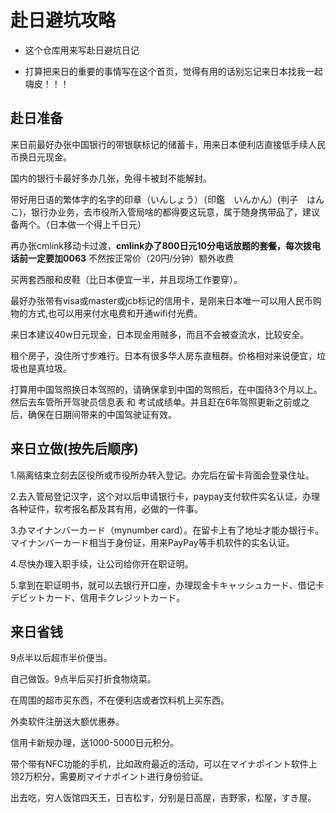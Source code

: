 # 赴日避坑攻略

- 这个仓库用来写赴日避坑日记

- 打算把来日的重要的事情写在这个首页，觉得有用的话别忘记来日本找我一起嗨皮！！！

## 赴日准备

来日前最好办张中国银行的带银联标记的储蓄卡，用来日本便利店直接低手续人民币换日元现金。

国内的银行卡最好多办几张，免得卡被封不能解封。

带好用日语的繁体字的名字的印章（いんしょう）（印鑑　いんかん）(判子　はんこ)，银行办业务，去市役所入管局啥的都得要这玩意，属于随身携带品了，建议备两个。（日本做一个得上千日元）

再办张cmlink移动卡过渡，**cmlink办了800日元10分电话放题的套餐，每次拨电话前一定要加0063** 不然按正常价（20円/分钟）额外收费

买两套西服和皮鞋（比日本便宜一半，并且现场工作要穿）。

最好办张带有visa或master或jcb标记的信用卡，是刚来日本唯一可以用人民币购物的方式,也可以用来付水电费和开通wifi付光费。

来日本建议40w日元现金，日本现金用贼多，而且不会被查流水，比较安全。

租个房子，没住所寸步难行。日本有很多华人房东直租群。价格相对来说便宜，垃圾也是真垃圾。

打算用中国驾照换日本驾照的，请确保拿到中国的驾照后，在中国待3个月以上。然后去车管所开驾驶员信息表 和 考试成绩单。并且赶在6年驾照更新之前或之后，确保在日期间带来的中国驾驶证有效。

## 来日立做(按先后顺序)

1.隔离结束立刻去区役所或市役所办转入登记。办完后在留卡背面会登录住址。

2.去入管局登记汉字，这个对以后申请银行卡，paypay支付软件实名认证，办理各种证件，软考报名都及其有用，必做的一件事。

3.办マイナンバーカード（mynumber card）。在留卡上有了地址才能办银行卡。マイナンバーカード相当于身份证，用来PayPay等手机软件的实名认证。

4.尽快办理入职手续，让公司给你开在职证明。

5.拿到在职证明书，就可以去银行开口座，办理现金卡キャッシュカード、借记卡デビットカード、信用卡クレジットカード。

## 来日省钱

9点半以后超市半价便当。

自己做饭。9点半后买打折食物烧菜。

在周围的超市买东西，不在便利店或者饮料机上买东西。

外卖软件注册送大额优惠券。

信用卡新规办理，送1000-5000日元积分。

带个带有NFC功能的手机，比如政府最近的活动，可以在マイナポイント软件上领2万积分，需要刷マイナポイント进行身份验证。

出去吃，穷人饭馆四天王，日吉松す，分别是日高屋，吉野家，松屋，すき屋。

